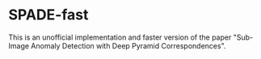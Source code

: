 # SPADE-fast
This is an unofficial implementation and faster version of the paper "Sub-Image Anomaly Detection with Deep Pyramid Correspondences".
